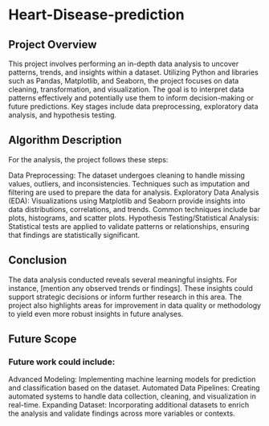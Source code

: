 # Heart-Disease-prediction

## Project Overview
This project involves performing an in-depth data analysis to uncover patterns, trends, and insights within a dataset. Utilizing Python and libraries such as Pandas, Matplotlib, and Seaborn, the project focuses on data cleaning, transformation, and visualization. The goal is to interpret data patterns effectively and potentially use them to inform decision-making or future predictions. Key stages include data preprocessing, exploratory data analysis, and hypothesis testing.

## Algorithm Description
For the analysis, the project follows these steps:

Data Preprocessing: The dataset undergoes cleaning to handle missing values, outliers, and inconsistencies. Techniques such as imputation and filtering are used to prepare the data for analysis.
Exploratory Data Analysis (EDA): Visualizations using Matplotlib and Seaborn provide insights into data distributions, correlations, and trends. Common techniques include bar plots, histograms, and scatter plots.
Hypothesis Testing/Statistical Analysis: Statistical tests are applied to validate patterns or relationships, ensuring that findings are statistically significant.

## Conclusion

The data analysis conducted reveals several meaningful insights. For instance, [mention any observed trends or findings]. These insights could support strategic decisions or inform further research in this area. The project also highlights areas for improvement in data quality or methodology to yield even more robust insights in future analyses.

## Future Scope

### Future work could include:
Advanced Modeling: Implementing machine learning models for prediction and classification based on the dataset.
Automated Data Pipelines: Creating automated systems to handle data collection, cleaning, and visualization in real-time.
Expanding Dataset: Incorporating additional datasets to enrich the analysis and validate findings across more variables or contexts.
